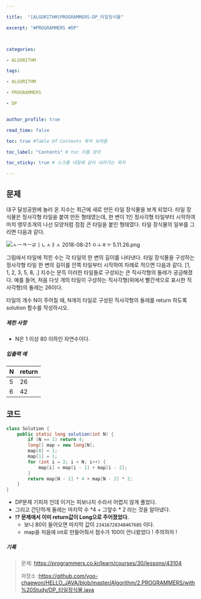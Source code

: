```yaml
---

title:  "[ALGORITHM]PROGRAMMERS-DP_타일장식물"

excerpt: "#PROGRAMMERS #DP"



categories:

- ALGORITHM

tags:

- ALGORITHM

- PROGRAMMERS

- DP


author_profile: true

read_time: false 

toc: true #Table Of Contents 목차 보여줌

toc_label: "Contents" # toc 이름 정의

toc_sticky: true # 스크롤 내릴때 같이 내려가는 목차

---
```




## 문제

대구 달성공원에 놀러 온 지수는 최근에 새로 만든 타일 장식물을 보게 되었다. 타일 장식물은 정사각형 타일을 붙여 만든 형태였는데, 한 변이 1인 정사각형 타일부터 시작하여 마치 앵무조개의 나선 모양처럼 점점 큰 타일을 붙인 형태였다. 타일 장식물의 일부를 그리면 다음과 같다.

![ㅅㅡㅋㅡㄹㅣㄴㅅㅑㅅ 2018-08-21 ㅇㅗㅎㅜ 5.11.26.png](https://grepp-programmers.s3.amazonaws.com/files/production/3e31bedd54/fcc48066-e72f-45c8-af03-e4360b58b589.png)

그림에서 타일에 적힌 수는 각 타일의 한 변의 길이를 나타낸다. 타일 장식물을 구성하는 정사각형 타일 한 변의 길이를 안쪽 타일부터 시작하여 차례로 적으면 다음과 같다.
[1, 1, 2, 3, 5, 8, .]
지수는 문득 이러한 타일들로 구성되는 큰 직사각형의 둘레가 궁금해졌다. 예를 들어, 처음 다섯 개의 타일이 구성하는 직사각형(위에서 빨간색으로 표시한 직사각형)의 둘레는 26이다.

타일의 개수 N이 주어질 때, N개의 타일로 구성된 직사각형의 둘레를 return 하도록 solution 함수를 작성하시오.

##### 제한 사항

- N은 1 이상 80 이하인 자연수이다.

##### 입출력 예

| N    | return |
| ---- | ------ |
| 5    | 26     |
| 6    | 42     |



## 코드

```java
class Solution {
    public static long solution(int N) {
        if (N == 1) return 4;
        long[] map = new long[N];
        map[0] = 1;
        map[1] = 1;
        for (int i = 2; i < N; i++) {
            map[i] = map[i - 1] + map[i - 2];
        }
        return map[N - 1] * 4 + map[N - 2] * 2;
    }
}
```

- DP문제 기피자 인데 이거는 피보나치 수라서 어렵지 않게 풀었다.
- 그리고 간단하게 둘레는 마지막 수 *4 + 그앞수 * 2 라는 것을 알아냈다.
- **⁉️ 문제에서 이미 return값이 Long으로 주어졌었다.**
  - 보니 80이 들어오면 마지막 값이 `23416728348467685` 이다.
  - map을 처음에 int로 만들어줘서 점수가 100이 안나왔었다 ! 주의하자 !

##### 기록 

> 문제: https://programmers.co.kr/learn/courses/30/lessons/43104
>
> 저장소 :https://github.com/yoo-chaewon/HELLO_JAVA/blob/master/Algorithm/2.PROGRAMMERS/with%20Study/DP_타일장식물.java
>